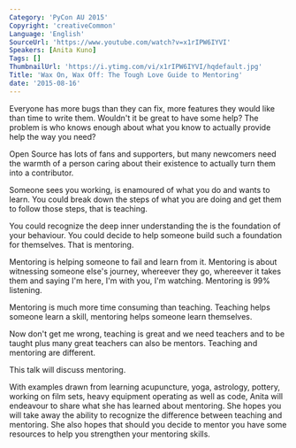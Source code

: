 ```yaml
---
Category: 'PyCon AU 2015'
Copyright: 'creativeCommon'
Language: 'English'
SourceUrl: 'https://www.youtube.com/watch?v=x1rIPW6IYVI'
Speakers: [Anita Kuno]
Tags: []
ThumbnailUrl: 'https://i.ytimg.com/vi/x1rIPW6IYVI/hqdefault.jpg'
Title: 'Wax On, Wax Off: The Tough Love Guide to Mentoring'
date: '2015-08-16'
---
```

Everyone has more bugs than they can fix, more features they would like than time to write them. Wouldn't it be great to have some help? The problem is who knows enough about what you know to actually provide help the way you need?

Open Source has lots of fans and supporters, but many newcomers need the warmth of a person caring about their existence to actually turn them into a contributor.

Someone sees you working, is enamoured of what you do and wants to learn. You could break down the steps of what you are doing and get them to follow those steps, that is teaching.

You could recognize the deep inner understanding the is the foundation of your behaviour. You could decide to help someone build such a foundation for themselves. That is mentoring.

Mentoring is helping someone to fail and learn from it. Mentoring is about witnessing someone else's journey, whereever they go, whereever it takes them and saying I'm here, I'm with you, I'm watching. Mentoring is 99% listening.

Mentoring is much more time consuming than teaching. Teaching helps someone learn a skill, mentoring helps someone learn themselves.

Now don't get me wrong, teaching is great and we need teachers and to be taught plus many great teachers can also be mentors. Teaching and mentoring are different.

This talk will discuss mentoring.

With examples drawn from learning acupuncture, yoga, astrology, pottery, working on film sets, heavy equipment operating as well as code, Anita will endeavour to share what she has learned about mentoring. She hopes you will take away the ability to recognize the difference between teaching and mentoring. She also hopes that should you decide to mentor you have some resources to help you strengthen your mentoring skills.

